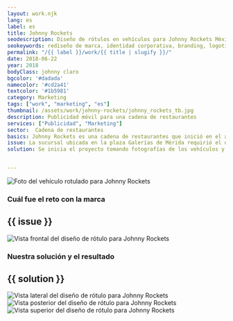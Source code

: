 ```yaml
---
layout: work.njk 
lang: es
label: es
title: Johnny Rockets
seodescription: Diseño de rótulos en vehículos para Johnny Rockets México. Una evolución gráfica para reflejar modernidad, sin perder la esencia clásica de la marca.
seokeywords: rediseño de marca, identidad corporativa, branding, logotipo, franquicia de restaurantes, diseño gráfico, marca internacional, marker, méxico
permalink: "/{{ label }}/work/{{ title | slugify }}/"
date: 2018-06-22
year: 2018
bodyClass: johnny claro
bgcolor: '#dadada'
namecolor: '#cd2a41'
textcolor: '#1b5981'
category: Marketing
tags: ["work", "marketing", "es"]
thumbnail: /assets/work/johnny-rockets/johnny_rockets_tb.jpg
description: Publicidad móvil para una cadena de restaurantes
services: ["Publicidad", "Marketing"]
sector:  Cadena de restaurantes
basics: Johnny Rockets es una cadena de restaurantes que inició en el año 1986 en los Ángeles California. Siete años después abrió su primer restaurante en México, teniendo un crecimiento continuo que le ha permitido posicionarse con más de 300 sucursales en todo el mundo.
issue: La sucursal ubicada en la plaza Galerías de Mérida requirió el diseño para la rotulación de sus vehículos, respetando el estilo gráfico relativo a la época de los 50’s y 60’s por el cual es conocida la franquicia.
solution: Se inicia el proyecto tomando fotografías de los vehículos y midiendo las áreas de trabajo. Después se elabora un mapa digital con base en las medidas, a fin de obtener un desplegado que cubra todas las caras externas de las vagonetas. Con el trazo delimitado, se procede con el diseño de propuestas utilizando elementos gráficos que respetaran la personalidad de la marca, así como diverso material fotográfico. El resultado es un diseño vistoso, adecuado al estilo de Johnny Rockets y con la función añadida de informar y publicitar el restaurante a los transeúntes.


---
```


![Foto del vehículo rotulado para Johnny Rockets](/assets/work/johnny-rockets/johnny_rockets_van_camino.jpg)

<div class="column__2">
    <div class="col__left">
        <h3>Cuál fue el reto con la marca</h3>
    </div>
    <div class="col__right">
        <h2>{{ issue }}</h2>
    </div>
</div>

![Vista frontal del diseño de rótulo para Johnny Rockets](/assets/work/johnny-rockets/johnny_rockets_vista_frente.jpg)

<div class="column__2 work__column__2">
    <div class="col__left">
        <h3>Nuestra solución y el resultado</h3>
    </div>
    <div class="col__right">
        <h2>{{ solution }}</h2>
    </div>
</div>

![Vista lateral del diseño de rótulo para Johnny Rockets](/assets/work/johnny-rockets/johnny_rockets_vista_lateral.jpg)
![Vista posterior del diseño de rótulo para Johnny Rockets](/assets/work/johnny-rockets/johnny_rockets_vista_reverso.jpg)
![Vista superior del diseño de rótulo para Johnny Rockets](/assets/work/johnny-rockets/johnny_rockets_vista_superior.jpg)